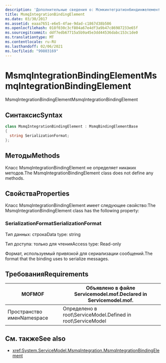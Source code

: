 ```yaml
---
description: 'Дополнительные сведения о: Мсмкинтегратионбиндинжелемент'
title: MsmqIntegrationBindingElement
ms.date: 03/30/2017
ms.assetid: eaaa7651-e6e5-4fae-9dad-c1867d38b586
ms.openlocfilehash: 018f030c3cf804a67e4df3a9b47c86987233e65f
ms.sourcegitcommit: ddf7edb67715a5b9a45e3dd44536dabc153c1de0
ms.translationtype: MT
ms.contentlocale: ru-RU
ms.lasthandoff: 02/06/2021
ms.locfileid: "99803169"
---
```

# <a name="msmqintegrationbindingelement"></a><span data-ttu-id="bce7d-103">MsmqIntegrationBindingElement</span><span class="sxs-lookup"><span data-stu-id="bce7d-103">MsmqIntegrationBindingElement</span></span>

<span data-ttu-id="bce7d-104">MsmqIntegrationBindingElement</span><span class="sxs-lookup"><span data-stu-id="bce7d-104">MsmqIntegrationBindingElement</span></span>  
  
## <a name="syntax"></a><span data-ttu-id="bce7d-105">Синтаксис</span><span class="sxs-lookup"><span data-stu-id="bce7d-105">Syntax</span></span>  
  
```csharp  
class MsmqIntegrationBindingElement : MsmqBindingElementBase  
{  
  string SerializationFormat;  
};  
```  
  
## <a name="methods"></a><span data-ttu-id="bce7d-106">Методы</span><span class="sxs-lookup"><span data-stu-id="bce7d-106">Methods</span></span>  

 <span data-ttu-id="bce7d-107">Класс MsmqIntegrationBindingElement не определяет никаких методов.</span><span class="sxs-lookup"><span data-stu-id="bce7d-107">The MsmqIntegrationBindingElement class does not define any methods.</span></span>  
  
## <a name="properties"></a><span data-ttu-id="bce7d-108">Свойства</span><span class="sxs-lookup"><span data-stu-id="bce7d-108">Properties</span></span>  

 <span data-ttu-id="bce7d-109">Класс MsmqIntegrationBindingElement имеет следующее свойство:</span><span class="sxs-lookup"><span data-stu-id="bce7d-109">The MsmqIntegrationBindingElement class has the following property:</span></span>  
  
### <a name="serializationformat"></a><span data-ttu-id="bce7d-110">SerializationFormat</span><span class="sxs-lookup"><span data-stu-id="bce7d-110">SerializationFormat</span></span>  

 <span data-ttu-id="bce7d-111">Тип данных: строка</span><span class="sxs-lookup"><span data-stu-id="bce7d-111">Data type: string</span></span>  
  
 <span data-ttu-id="bce7d-112">Тип доступа: только для чтения</span><span class="sxs-lookup"><span data-stu-id="bce7d-112">Access type: Read-only</span></span>  
  
 <span data-ttu-id="bce7d-113">Формат, используемый привязкой для сериализации сообщений.</span><span class="sxs-lookup"><span data-stu-id="bce7d-113">The format that the binding uses to serialize messages.</span></span>  
  
## <a name="requirements"></a><span data-ttu-id="bce7d-114">Требования</span><span class="sxs-lookup"><span data-stu-id="bce7d-114">Requirements</span></span>  
  
|<span data-ttu-id="bce7d-115">MOF</span><span class="sxs-lookup"><span data-stu-id="bce7d-115">MOF</span></span>|<span data-ttu-id="bce7d-116">Объявлено в файле Servicemodel.mof.</span><span class="sxs-lookup"><span data-stu-id="bce7d-116">Declared in Servicemodel.mof.</span></span>|  
|---------|-----------------------------------|  
|<span data-ttu-id="bce7d-117">Пространство имен</span><span class="sxs-lookup"><span data-stu-id="bce7d-117">Namespace</span></span>|<span data-ttu-id="bce7d-118">Определено в root\ServiceModel.</span><span class="sxs-lookup"><span data-stu-id="bce7d-118">Defined in root\ServiceModel</span></span>|  
  
## <a name="see-also"></a><span data-ttu-id="bce7d-119">См. также</span><span class="sxs-lookup"><span data-stu-id="bce7d-119">See also</span></span>

- <xref:System.ServiceModel.MsmqIntegration.MsmqIntegrationBindingElement>
